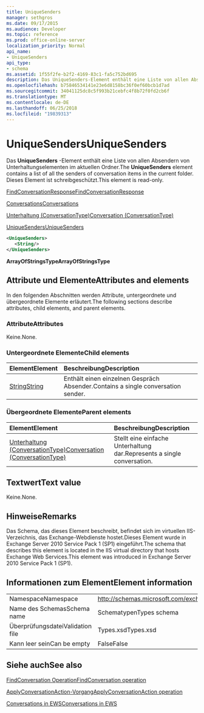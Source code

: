 ```yaml
---
title: UniqueSenders
manager: sethgros
ms.date: 09/17/2015
ms.audience: Developer
ms.topic: reference
ms.prod: office-online-server
localization_priority: Normal
api_name:
- UniqueSenders
api_type:
- schema
ms.assetid: 1f55f2fe-b2f2-4169-83c1-fa5c752bd695
description: Das UniqueSenders-Element enthält eine Liste von allen Absendern von Unterhaltungselementen im aktuellen Ordner. Dieses Element ist schreibgeschützt.
ms.openlocfilehash: b75846534141e23e6d8158bc36f0ef60bcb1d7ad
ms.sourcegitcommit: 34041125dc8c5f993b21cebfc4f8b72f0fd2cb6f
ms.translationtype: MT
ms.contentlocale: de-DE
ms.lasthandoff: 06/25/2018
ms.locfileid: "19839313"
---
```

# <a name="uniquesenders"></a><span data-ttu-id="8d721-104">UniqueSenders</span><span class="sxs-lookup"><span data-stu-id="8d721-104">UniqueSenders</span></span>

<span data-ttu-id="8d721-105">Das **UniqueSenders** -Element enthält eine Liste von allen Absendern von Unterhaltungselementen im aktuellen Ordner.</span><span class="sxs-lookup"><span data-stu-id="8d721-105">The **UniqueSenders** element contains a list of all the senders of conversation items in the current folder.</span></span> <span data-ttu-id="8d721-106">Dieses Element ist schreibgeschützt.</span><span class="sxs-lookup"><span data-stu-id="8d721-106">This element is read-only.</span></span> 
  
[<span data-ttu-id="8d721-107">FindConversationResponse</span><span class="sxs-lookup"><span data-stu-id="8d721-107">FindConversationResponse</span></span>](findconversationresponse.md)
  
[<span data-ttu-id="8d721-108">Conversations</span><span class="sxs-lookup"><span data-stu-id="8d721-108">Conversations</span></span>](conversations-ex15websvcsotherref.md)
  
[<span data-ttu-id="8d721-109">Unterhaltung (ConversationType)</span><span class="sxs-lookup"><span data-stu-id="8d721-109">Conversation (ConversationType)</span></span>](conversation-conversationtype.md)
  
[<span data-ttu-id="8d721-110">UniqueSenders</span><span class="sxs-lookup"><span data-stu-id="8d721-110">UniqueSenders</span></span>](uniquesenders.md)
  
```XML
<UniqueSenders>
   <String/>
</UniqueSenders>
```

 <span data-ttu-id="8d721-111">**ArrayOfStringsType**</span><span class="sxs-lookup"><span data-stu-id="8d721-111">**ArrayOfStringsType**</span></span>
## <a name="attributes-and-elements"></a><span data-ttu-id="8d721-112">Attribute und Elemente</span><span class="sxs-lookup"><span data-stu-id="8d721-112">Attributes and elements</span></span>

<span data-ttu-id="8d721-113">In den folgenden Abschnitten werden Attribute, untergeordnete und übergeordnete Elemente erläutert.</span><span class="sxs-lookup"><span data-stu-id="8d721-113">The following sections describe attributes, child elements, and parent elements.</span></span>
  
### <a name="attributes"></a><span data-ttu-id="8d721-114">Attribute</span><span class="sxs-lookup"><span data-stu-id="8d721-114">Attributes</span></span>

<span data-ttu-id="8d721-115">Keine.</span><span class="sxs-lookup"><span data-stu-id="8d721-115">None.</span></span>
  
### <a name="child-elements"></a><span data-ttu-id="8d721-116">Untergeordnete Elemente</span><span class="sxs-lookup"><span data-stu-id="8d721-116">Child elements</span></span>

|<span data-ttu-id="8d721-117">**Element**</span><span class="sxs-lookup"><span data-stu-id="8d721-117">**Element**</span></span>|<span data-ttu-id="8d721-118">**Beschreibung**</span><span class="sxs-lookup"><span data-stu-id="8d721-118">**Description**</span></span>|
|:-----|:-----|
|[<span data-ttu-id="8d721-119">String</span><span class="sxs-lookup"><span data-stu-id="8d721-119">String</span></span>](string.md) <br/> |<span data-ttu-id="8d721-120">Enthält einen einzelnen Gespräch Absender.</span><span class="sxs-lookup"><span data-stu-id="8d721-120">Contains a single conversation sender.</span></span>  <br/> |
   
### <a name="parent-elements"></a><span data-ttu-id="8d721-121">Übergeordnete Elemente</span><span class="sxs-lookup"><span data-stu-id="8d721-121">Parent elements</span></span>

|<span data-ttu-id="8d721-122">**Element**</span><span class="sxs-lookup"><span data-stu-id="8d721-122">**Element**</span></span>|<span data-ttu-id="8d721-123">**Beschreibung**</span><span class="sxs-lookup"><span data-stu-id="8d721-123">**Description**</span></span>|
|:-----|:-----|
|[<span data-ttu-id="8d721-124">Unterhaltung (ConversationType)</span><span class="sxs-lookup"><span data-stu-id="8d721-124">Conversation (ConversationType)</span></span>](conversation-conversationtype.md) <br/> |<span data-ttu-id="8d721-125">Stellt eine einfache Unterhaltung dar.</span><span class="sxs-lookup"><span data-stu-id="8d721-125">Represents a single conversation.</span></span>  <br/> |
   
## <a name="text-value"></a><span data-ttu-id="8d721-126">Textwert</span><span class="sxs-lookup"><span data-stu-id="8d721-126">Text value</span></span>

<span data-ttu-id="8d721-127">Keine.</span><span class="sxs-lookup"><span data-stu-id="8d721-127">None.</span></span>
  
## <a name="remarks"></a><span data-ttu-id="8d721-128">Hinweise</span><span class="sxs-lookup"><span data-stu-id="8d721-128">Remarks</span></span>

<span data-ttu-id="8d721-129">Das Schema, das dieses Element beschreibt, befindet sich im virtuellen IIS-Verzeichnis, das Exchange-Webdienste hostet.Dieses Element wurde in Exchange Server 2010 Service Pack 1 (SP1) eingeführt.</span><span class="sxs-lookup"><span data-stu-id="8d721-129">The schema that describes this element is located in the IIS virtual directory that hosts Exchange Web Services.This element was introduced in Exchange Server 2010 Service Pack 1 (SP1).</span></span>
  
## <a name="element-information"></a><span data-ttu-id="8d721-130">Informationen zum Element</span><span class="sxs-lookup"><span data-stu-id="8d721-130">Element information</span></span>

|||
|:-----|:-----|
|<span data-ttu-id="8d721-131">Namespace</span><span class="sxs-lookup"><span data-stu-id="8d721-131">Namespace</span></span>  <br/> |http://schemas.microsoft.com/exchange/services/2006/types  <br/> |
|<span data-ttu-id="8d721-132">Name des Schemas</span><span class="sxs-lookup"><span data-stu-id="8d721-132">Schema name</span></span>  <br/> |<span data-ttu-id="8d721-133">Schematypen</span><span class="sxs-lookup"><span data-stu-id="8d721-133">Types schema</span></span>  <br/> |
|<span data-ttu-id="8d721-134">Überprüfungsdatei</span><span class="sxs-lookup"><span data-stu-id="8d721-134">Validation file</span></span>  <br/> |<span data-ttu-id="8d721-135">Types.xsd</span><span class="sxs-lookup"><span data-stu-id="8d721-135">Types.xsd</span></span>  <br/> |
|<span data-ttu-id="8d721-136">Kann leer sein</span><span class="sxs-lookup"><span data-stu-id="8d721-136">Can be empty</span></span>  <br/> |<span data-ttu-id="8d721-137">False</span><span class="sxs-lookup"><span data-stu-id="8d721-137">False</span></span>  <br/> |
   
## <a name="see-also"></a><span data-ttu-id="8d721-138">Siehe auch</span><span class="sxs-lookup"><span data-stu-id="8d721-138">See also</span></span>



[<span data-ttu-id="8d721-139">FindConversation Operation</span><span class="sxs-lookup"><span data-stu-id="8d721-139">FindConversation operation</span></span>](findconversation-operation.md)
  
[<span data-ttu-id="8d721-140">ApplyConversationAction-Vorgang</span><span class="sxs-lookup"><span data-stu-id="8d721-140">ApplyConversationAction operation</span></span>](applyconversationaction-operation.md)


[<span data-ttu-id="8d721-141">Conversations in EWS</span><span class="sxs-lookup"><span data-stu-id="8d721-141">Conversations in EWS</span></span>](http://msdn.microsoft.com/library/91e64629-db6c-4c94-9dcb-d386232e8467%28Office.15%29.aspx)

